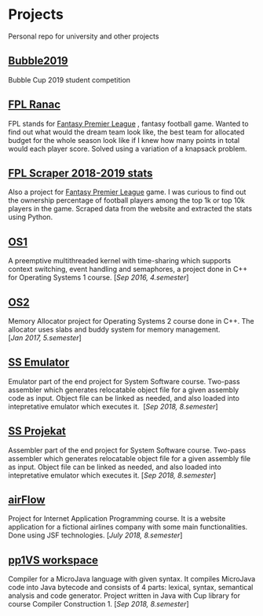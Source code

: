 # Projects
Personal repo for university and other projects

## [Bubble2019](https://github.com/VSladojevic/projects/tree/master/Bubble2019)
Bubble Cup 2019 student competition
## [FPL Ranac](https://github.com/VSladojevic/projects/tree/master/FPL%20Ranac)
FPL stands for [Fantasy Premier League](https://fantasy.premierleague.com) , fantasy football game. 
Wanted to find out what would the dream team look like, the best team for allocated budget for the whole season look like if I knew 
how many points in total would each player score. 
Solved using a variation of a knapsack problem.
## [FPL Scraper 2018-2019 stats](https://github.com/VSladojevic/projects/tree/master/FPL%20Scraper%202018-2019%20stats)
Also a project for [Fantasy Premier League](https://fantasy.premierleague.com) game. 
I was curious to find out the ownership percentage of football players among the top 1k or top 10k players in the game. 
Scraped data from the website and extracted the stats using Python.
## [OS1](https://github.com/VSladojevic/projects/tree/master/OS1%20sv140048d)
A preemptive multithreaded kernel with time-sharing which supports context 
switching, event handling and semaphores, a project done in C++ for Operating Systems 1 course.
[_Sep 2016, 4.semester_]
## [OS2](https://github.com/VSladojevic/projects/tree/master/OS2%20sv140048d)
Memory Allocator project for Operating Systems 2 course done in C++.
The allocator uses slabs and buddy system for memory management.\
[_Jan 2017, 5.semester_]
## [SS Emulator](https://github.com/VSladojevic/projects/tree/master/SS%20Emulator%20Windows)
Emulator part of the end project for System Software course.
Two-pass assembler which generates relocatable object file for a given assembly code as input.
Object file can be linked as needed, and also loaded into intepretative emulator which executes it.&nbsp;
[_Sep 2018, 8.semester_]
## [SS Projekat](https://github.com/VSladojevic/projects/tree/master/SS%20Projekat%20Windows)
Assembler part of the end project for System Software course.
Two-pass assembler which generates relocatable object file for a given assembly file as input.
Object file can be linked as needed, and also loaded into intepretative emulator which executes it.
[_Sep 2018, 8.semester_]
## [airFlow](https://github.com/VSladojevic/projects/tree/master/airFlow)
Project for Internet Application Programming course.
It is a website application for a fictional airlines company with some main functionalities.
Done using JSF technologies.
[_July 2018, 8.semester_]
## [pp1VS workspace](https://github.com/VSladojevic/projects/tree/master/pp1VS%20workspace)
Compiler for a MicroJava language with given syntax. It compiles MicroJava code into Java bytecode
and consists of 4 parts: lexical, syntax, semantical analysis and code generator.
Project written in Java with Cup library for course Compiler Construction 1.
[_Sep 2018, 8.semester_]
